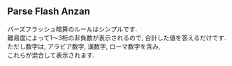 ## Parse Flash Anzan

パーズフラッシュ暗算のルールはシンプルです.  
難易度によって1～3桁の非負数が表示されるので, 合計した値を答えるだけです.   
ただし数字は, アラビア数字, 漢数字, ローマ数字を含み,  
これらが混合して表示されます.  
